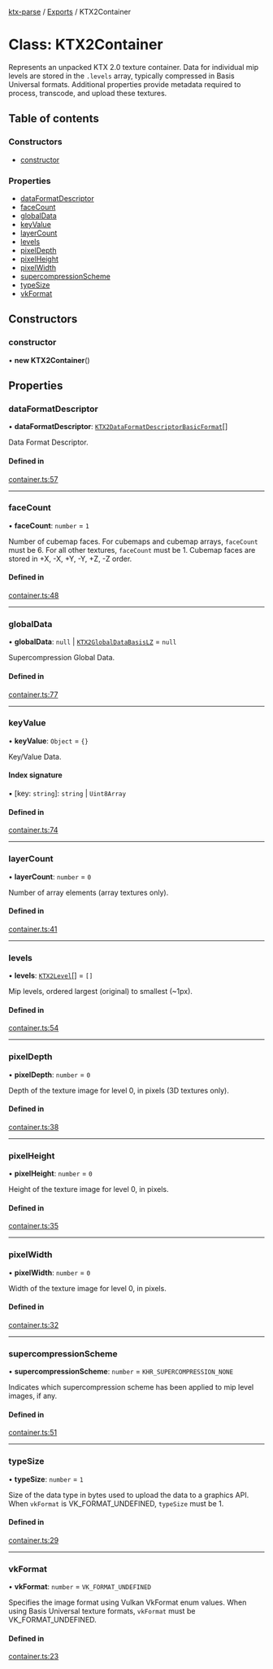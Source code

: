 [ktx-parse](../README.md) / [Exports](../modules.md) / KTX2Container

# Class: KTX2Container

Represents an unpacked KTX 2.0 texture container. Data for individual mip levels are stored in
the `.levels` array, typically compressed in Basis Universal formats. Additional properties
provide metadata required to process, transcode, and upload these textures.

## Table of contents

### Constructors

- [constructor](KTX2Container.md#constructor)

### Properties

- [dataFormatDescriptor](KTX2Container.md#dataformatdescriptor)
- [faceCount](KTX2Container.md#facecount)
- [globalData](KTX2Container.md#globaldata)
- [keyValue](KTX2Container.md#keyvalue)
- [layerCount](KTX2Container.md#layercount)
- [levels](KTX2Container.md#levels)
- [pixelDepth](KTX2Container.md#pixeldepth)
- [pixelHeight](KTX2Container.md#pixelheight)
- [pixelWidth](KTX2Container.md#pixelwidth)
- [supercompressionScheme](KTX2Container.md#supercompressionscheme)
- [typeSize](KTX2Container.md#typesize)
- [vkFormat](KTX2Container.md#vkformat)

## Constructors

### constructor

• **new KTX2Container**()

## Properties

### dataFormatDescriptor

• **dataFormatDescriptor**: [`KTX2DataFormatDescriptorBasicFormat`](../interfaces/KTX2DataFormatDescriptorBasicFormat.md)[]

Data Format Descriptor.

#### Defined in

[container.ts:57](https://github.com/donmccurdy/KTX-Parse/blob/9988acf/src/container.ts#L57)

___

### faceCount

• **faceCount**: `number` = `1`

Number of cubemap faces. For cubemaps and cubemap arrays, `faceCount` must be 6. For all
other textures, `faceCount` must be 1. Cubemap faces are stored in +X, -X, +Y, -Y, +Z, -Z
order.

#### Defined in

[container.ts:48](https://github.com/donmccurdy/KTX-Parse/blob/9988acf/src/container.ts#L48)

___

### globalData

• **globalData**: ``null`` \| [`KTX2GlobalDataBasisLZ`](../interfaces/KTX2GlobalDataBasisLZ.md) = `null`

Supercompression Global Data.

#### Defined in

[container.ts:77](https://github.com/donmccurdy/KTX-Parse/blob/9988acf/src/container.ts#L77)

___

### keyValue

• **keyValue**: `Object` = `{}`

Key/Value Data.

#### Index signature

▪ [key: `string`]: `string` \| `Uint8Array`

#### Defined in

[container.ts:74](https://github.com/donmccurdy/KTX-Parse/blob/9988acf/src/container.ts#L74)

___

### layerCount

• **layerCount**: `number` = `0`

Number of array elements (array textures only).

#### Defined in

[container.ts:41](https://github.com/donmccurdy/KTX-Parse/blob/9988acf/src/container.ts#L41)

___

### levels

• **levels**: [`KTX2Level`](../interfaces/KTX2Level.md)[] = `[]`

Mip levels, ordered largest (original) to smallest (~1px).

#### Defined in

[container.ts:54](https://github.com/donmccurdy/KTX-Parse/blob/9988acf/src/container.ts#L54)

___

### pixelDepth

• **pixelDepth**: `number` = `0`

Depth of the texture image for level 0, in pixels (3D textures only).

#### Defined in

[container.ts:38](https://github.com/donmccurdy/KTX-Parse/blob/9988acf/src/container.ts#L38)

___

### pixelHeight

• **pixelHeight**: `number` = `0`

Height of the texture image for level 0, in pixels.

#### Defined in

[container.ts:35](https://github.com/donmccurdy/KTX-Parse/blob/9988acf/src/container.ts#L35)

___

### pixelWidth

• **pixelWidth**: `number` = `0`

Width of the texture image for level 0, in pixels.

#### Defined in

[container.ts:32](https://github.com/donmccurdy/KTX-Parse/blob/9988acf/src/container.ts#L32)

___

### supercompressionScheme

• **supercompressionScheme**: `number` = `KHR_SUPERCOMPRESSION_NONE`

Indicates which supercompression scheme has been applied to mip level images, if any.

#### Defined in

[container.ts:51](https://github.com/donmccurdy/KTX-Parse/blob/9988acf/src/container.ts#L51)

___

### typeSize

• **typeSize**: `number` = `1`

Size of the data type in bytes used to upload the data to a graphics API. When `vkFormat` is
VK_FORMAT_UNDEFINED, `typeSize` must be 1.

#### Defined in

[container.ts:29](https://github.com/donmccurdy/KTX-Parse/blob/9988acf/src/container.ts#L29)

___

### vkFormat

• **vkFormat**: `number` = `VK_FORMAT_UNDEFINED`

Specifies the image format using Vulkan VkFormat enum values. When using Basis Universal
texture formats, `vkFormat` must be VK_FORMAT_UNDEFINED.

#### Defined in

[container.ts:23](https://github.com/donmccurdy/KTX-Parse/blob/9988acf/src/container.ts#L23)
